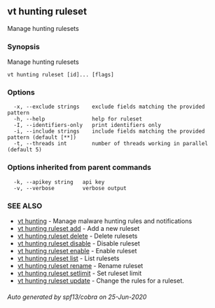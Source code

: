 ## vt hunting ruleset

Manage hunting rulesets

### Synopsis

Manage hunting rulesets

```
vt hunting ruleset [id]... [flags]
```

### Options

```
  -x, --exclude strings    exclude fields matching the provided pattern
  -h, --help               help for ruleset
  -I, --identifiers-only   print identifiers only
  -i, --include strings    include fields matching the provided pattern (default [**])
  -t, --threads int        number of threads working in parallel (default 5)
```

### Options inherited from parent commands

```
  -k, --apikey string   api key
  -v, --verbose         verbose output
```

### SEE ALSO

* [vt hunting](vt_hunting.md)	 - Manage malware hunting rules and notifications
* [vt hunting ruleset add](vt_hunting_ruleset_add.md)	 - Add a new ruleset
* [vt hunting ruleset delete](vt_hunting_ruleset_delete.md)	 - Delete rulesets
* [vt hunting ruleset disable](vt_hunting_ruleset_disable.md)	 - Disable ruleset
* [vt hunting ruleset enable](vt_hunting_ruleset_enable.md)	 - Enable ruleset
* [vt hunting ruleset list](vt_hunting_ruleset_list.md)	 - List rulesets
* [vt hunting ruleset rename](vt_hunting_ruleset_rename.md)	 - Rename ruleset
* [vt hunting ruleset setlimit](vt_hunting_ruleset_setlimit.md)	 - Set ruleset limit
* [vt hunting ruleset update](vt_hunting_ruleset_update.md)	 - Change the rules for a ruleset.

###### Auto generated by spf13/cobra on 25-Jun-2020
